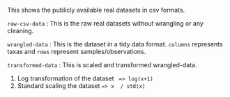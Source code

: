 This shows the publicly available real datasets in csv formats.

`raw-csv-data` : This is the raw real datasets without wrangling or any cleaning.

`wrangled-data` : This is the dataset in a tidy data format. `columns` represents taxas and `rows` represent samples/observations.

`transformed-data` : This is scaled and transformed wrangled-data.

1.  Log transformation of the dataset ` => log(x+1)`
2.  Standard scaling the dataset `=> x  / std(x)`

